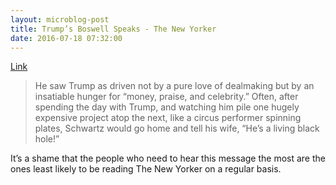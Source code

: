 ```yaml
---
layout: microblog-post
title: Trump’s Boswell Speaks - The New Yorker
date: 2016-07-18 07:32:00
---
```

[Link][1]

> He saw Trump as driven not by a pure love of dealmaking but by an insatiable hunger for “money, praise, and celebrity.” Often, after spending the day with Trump, and watching him pile one hugely expensive project atop the next, like a circus performer spinning plates, Schwartz would go home and tell his wife, “He’s a living black hole!”

It’s a shame that the people who need to hear this message the most are the ones least likely to be reading The New Yorker on a regular basis.


[1]: http://www.newyorker.com/magazine/2016/07/25/donald-trumps-ghostwriter-tells-all

